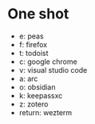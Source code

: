 # One shot

- e: peas
- f: firefox
- t: todoist
- c: google chrome
- v: visual studio code
- a: arc
- o: obsidian
- k: keepassxc
- z: zotero
- return: wezterm
